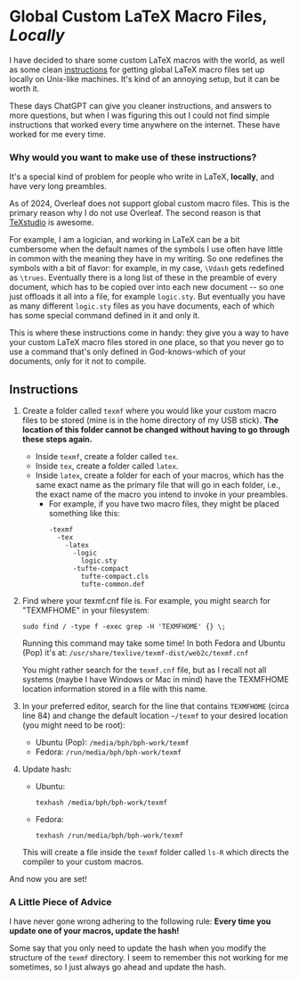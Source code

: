 # Global Custom LaTeX Macro Files, *Locally*

I have decided to share some custom LaTeX macros with the world, as well as some clean [instructions](#instructions) for getting global LaTeX macro files set up locally on Unix-like machines.  It's kind of an annoying setup, but it can be worth it.

These days ChatGPT can give you cleaner instructions, and answers to more questions, but when I was figuring this out I could not find simple instructions that worked every time anywhere on the internet.  These have worked for me every time.


### Why would you want to make use of these instructions?

It's a special kind of problem for people who write in LaTeX, **locally**, and have very long preambles. 

As of 2024, Overleaf does not support global custom macro files. This is the primary reason why I do not use Overleaf. The second reason is that [TeXstudio](https://www.texstudio.org/) is awesome.

For example, I am a logician, and working in LaTeX can be a bit cumbersome when the default names of the symbols I use often have little in common with the meaning they have in my writing. So one redefines the symbols with a bit of flavor: for example, in my case, `\Vdash` gets redefined as `\trues`. Eventually there is a long list of these in the preamble of every document, which has to be copied over into each new document -- so one just offloads it all into a file, for example `logic.sty`. But eventually you have as many different `logic.sty` files as you have documents, each of which has some special command defined in it and only it.

This is where these instructions come in handy: they give you a way to have your custom LaTeX macro files stored in one place, so that you never go to use a command that's only defined in God-knows-which of your documents, only for it not to compile.


## Instructions

1. Create a folder called `texmf` where you would like your custom macro files to be stored (mine is in the home directory of my USB stick). **The location of this folder cannot be changed without having to go through these steps again.** 
    - Inside `texmf`, create a folder called `tex`.
    - Inside `tex`, create a folder called `latex`.
    - Inside `latex`, create a folder for each of your macros, which has the same exact name as the primary file that will go in each folder, i.e., the exact name of the macro you intend to invoke in your preambles.
        - For example, if you have two macro files, they might be placed something like this:
            ```
            -texmf
              -tex
	            -latex
                  -logic
                    logic.sty
                  -tufte-compact
                    tufte-compact.cls
                    tufte-common.def
            ```


2. Find where your texmf.cnf file is. For example, you might search for "TEXMFHOME" in your filesystem:
    ```
    sudo find / -type f -exec grep -H 'TEXMFHOME' {} \;
    ```
    Running this command may take some time! In both Fedora and Ubuntu (Pop) it's at: 
    `/usr/share/texlive/texmf-dist/web2c/texmf.cnf`
    
    You might rather search for the `texmf.cnf` file, but as I recall not all systems (maybe I have Windows or Mac in mind) have the TEXMFHOME location information stored in a file with this name.

3. In your preferred editor, search for the line that contains `TEXMFHOME` (circa line 84) and change the default location `~/texmf` to your desired location (you might need to be root):
    - Ubuntu (Pop):  `/media/bph/bph-work/texmf`
	- Fedora:  `/run/media/bph/bph-work/texmf`

4. Update hash:
	- Ubuntu:  
        ```
        texhash /media/bph/bph-work/texmf
        ```
	- Fedora:
        ```
        texhash /run/media/bph/bph-work/texmf
        ```
    This will create a file inside the `texmf` folder called `ls-R` which directs the compiler to your custom macros.

And now you are set!

### A Little Piece of Advice

I have never gone wrong adhering to the following rule:  **Every time you update one of your macros, update the hash!**

Some say that you only need to update the hash when you modify the structure of the `texmf` directory.  I seem to remember this not working for me sometimes, so I just always go ahead and update the hash.

